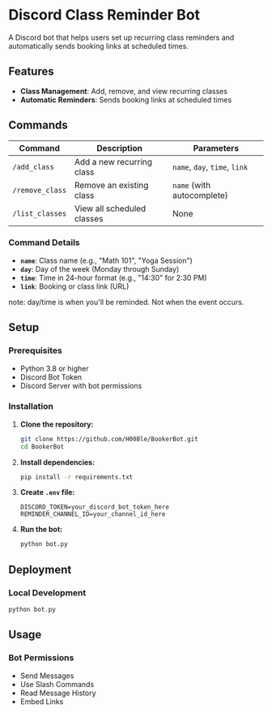 # Discord Class Reminder Bot

A Discord bot that helps users set up recurring class reminders and automatically sends booking links at scheduled times.

## Features

- **Class Management**: Add, remove, and view recurring classes
- **Automatic Reminders**: Sends booking links at scheduled times

## Commands

| Command | Description | Parameters |
|---------|-------------|------------|
| `/add_class` | Add a new recurring class | `name`, `day`, `time`, `link` |
| `/remove_class` | Remove an existing class | `name` (with autocomplete) |
| `/list_classes` | View all scheduled classes | None |

### Command Details

- **`name`**: Class name (e.g., "Math 101", "Yoga Session")
- **`day`**: Day of the week (Monday through Sunday)
- **`time`**: Time in 24-hour format (e.g., "14:30" for 2:30 PM)
- **`link`**: Booking or class link (URL)

note: day/time is when you'll be reminded. Not when the event occurs.

## Setup

### Prerequisites

- Python 3.8 or higher
- Discord Bot Token
- Discord Server with bot permissions

### Installation

1. **Clone the repository:**
   ```bash
   git clone https://github.com/H00Ble/BookerBot.git
   cd BookerBot
   ```

2. **Install dependencies:**
   ```bash
   pip install -r requirements.txt
   ```

3. **Create `.env` file:**
   ```
   DISCORD_TOKEN=your_discord_bot_token_here
   REMINDER_CHANNEL_ID=your_channel_id_here
   ```

4. **Run the bot:**
   ```bash
   python bot.py
   ```

## Deployment

### Local Development
```bash
python bot.py
```

## Usage

### Bot Permissions

- Send Messages
- Use Slash Commands
- Read Message History
- Embed Links

